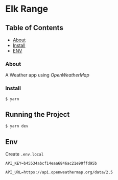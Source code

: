 # Elk Range

## Table of Contents

- [About](#About)
- [Install](#Install)
- [ENV](#Envl)

### About

A Weather app using *OpenWeatherMap*

### Install

```shell
$ yarn
```

## Running the Project

```shell
$ yarn dev
```

## Env

Create `.env.local`

```
API_KEY=b45534abcf14eaa6846ac21e90ffd95b

API_URL=https://api.openweathermap.org/data/2.5
```